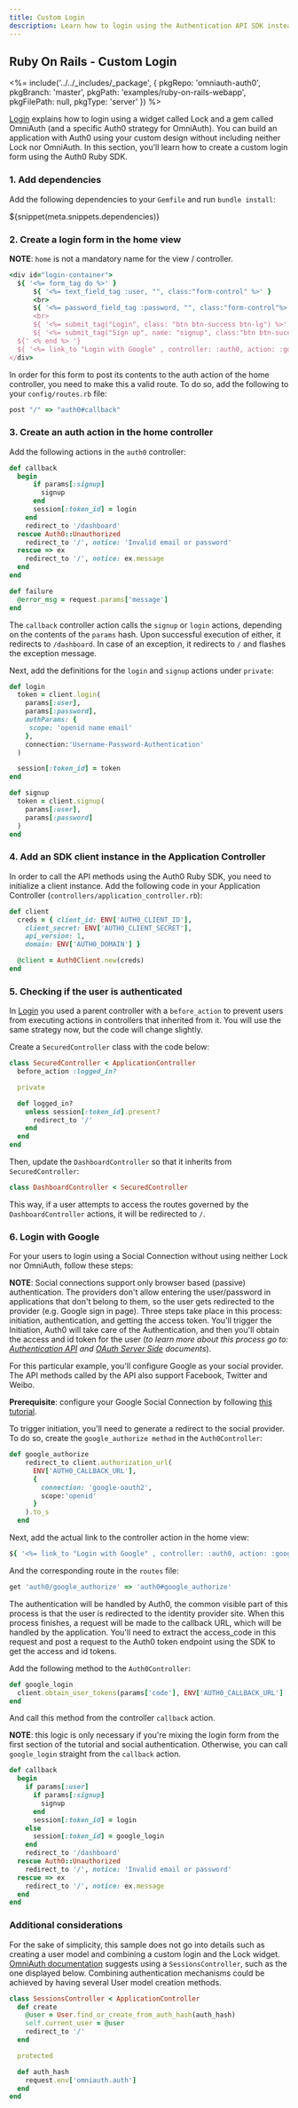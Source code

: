 ```yaml
---
title: Custom Login
description: Learn how to login using the Authentication API SDK instead of omniauth
---
```


## Ruby On Rails - Custom Login

<%= include('../../_includes/_package', {
  pkgRepo: 'omniauth-auth0',
  pkgBranch: 'master',
  pkgPath: 'examples/ruby-on-rails-webapp',
  pkgFilePath: null,
  pkgType: 'server'
}) %>

[Login](/quickstart/webapp/rails/01-login) explains how to login using a widget called Lock and a gem called OmniAuth (and a specific Auth0 strategy for OmniAuth). You can build an application with Auth0 using your custom design without including neither Lock nor OmniAuth. In this section, you'll learn how to create a custom login form using the Auth0 Ruby SDK.

### 1. Add dependencies

Add the following dependencies to your `Gemfile` and run `bundle install`:

${snippet(meta.snippets.dependencies)}

### 2. Create a login form in the home view
**NOTE**: `home` is not a mandatory name for the view / controller.

```ruby
<div id="login-container">
  ${ '<%= form_tag do %>' }
      ${ '<%= text_field_tag :user, "", class:"form-control" %>' }
      <br>
      ${ '<%= password_field_tag :password, "", class:"form-control"%>' }</p>
      <br>
      ${ '<%= submit_tag("Login", class: "btn btn-success btn-lg") %>' }
      ${ '<%= submit_tag("Sign up", name: "signup", class:"btn btn-success btn-lg") %>' }
  ${' <% end %> '}
  ${ '<%= link_to "Login with Google" , controller: :auth0, action: :google_authorize %>' }
</div>
```

In order for this form to post its contents to the auth action of the home controller, you need to make this a valid route. To do so, add the following to your `config/routes.rb` file:
```ruby
post "/" => "auth0#callback"
```

### 3. Create an auth action in the home controller

Add the following actions in the `auth0` controller:

```ruby
def callback
  begin
      if params[:signup]
        signup
      end
      session[:token_id] = login
    end
    redirect_to '/dashboard'
  rescue Auth0::Unauthorized
    redirect_to '/', notice: 'Invalid email or password'
  rescue => ex
    redirect_to '/', notice: ex.message
  end
end

def failure
  @error_msg = request.params['message']
end
```
The `callback` controller action calls the `signup` or `login` actions, depending on the contents of the `params` hash. Upon successful execution of either, it redirects to `/dashboard`. In case of an exception, it redirects to `/` and flashes the exception message.

Next, add the definitions for the `login` and `signup` actions under `private`:

```ruby
def login
  token = client.login(
    params[:user],
    params[:password],
    authParams: {
     scope: 'openid name email'
    },
    connection:'Username-Password-Authentication'
  )

  session[:token_id] = token
end

def signup
  token = client.signup(
    params[:user],
    params[:password]
  )
end
```

### 4. Add an SDK client instance in the Application Controller
In order to call the API methods using the Auth0 Ruby SDK, you need to initialize a client instance. Add the following code in your Application Controller (`controllers/application_controller.rb`):

```ruby
def client
  creds = { client_id: ENV['AUTH0_CLIENT_ID'],
    client_secret: ENV['AUTH0_CLIENT_SECRET'],
    api_version: 1,
    domain: ENV['AUTH0_DOMAIN'] }

  @client = Auth0Client.new(creds)
end
```

### 5. Checking if the user is authenticated
In [Login](/quickstart/webapp/rails/01-login) you used a parent controller with a `before_action` to prevent users from executing actions in controllers that inherited from it. You will use the same strategy now, but the code will change slightly.

Create a `SecuredController` class with the code below:

```ruby
class SecuredController < ApplicationController
  before_action :logged_in?

  private

  def logged_in?
    unless session[:token_id].present?
      redirect_to '/'
    end
  end
end
```

Then, update the `DashboardController` so that it inherits from `SecuredController`:

```ruby
class DashboardController < SecuredController
```

This way, if a user attempts to access the routes governed by the `DashboardController` actions, it will be redirected to `/`.

### 6. Login with Google

For your users to login using a Social Connection without using neither Lock nor OmniAuth, follow these steps:

**NOTE**: Social connections support only browser based (passive) authentication. The providers don't allow entering the user/password in applications that don't belong to them, so the user gets redirected to the provider (e.g. Google sign in page). Three steps take place in this process: initiation, authentication, and getting the access token. You'll trigger the Initiation, Auth0 will take care of the Authentication, and then you'll obtain the access and id token for the user (*to learn more about this process go to: [Authentication API](/api/authentication#!%23get--authorize_social) and [OAuth Server Side](/protocols#oauth-server-side) documents*).

For this particular example, you'll configure Google as your social provider. The API methods called by the API also support Facebook, Twitter and Weibo.

**Prerequisite**: configure your Google Social Connection by following [this tutorial](/connections/social/google).

To trigger initiation, you'll need to generate a redirect to the social provider. To do so, create the `google_authorize method` in the `Auth0Controller`:

```ruby
def google_authorize
    redirect_to client.authorization_url(
      ENV['AUTH0_CALLBACK_URL'],
      {
        connection: 'google-oauth2',
        scope:'openid'
      }
    ).to_s
  end
```

Next, add the actual link to the controller action in the home view:

```ruby
${ '<%= link_to "Login with Google" , controller: :auth0, action: :google_authorize %>' }
```
And the corresponding route in the `routes` file:

```ruby
get 'auth0/google_authorize' => 'auth0#google_authorize'
```

The authentication will be handled by Auth0, the common visible part of this process is that the user is redirected to the identity provider site. When this process finishes, a request will be made to the callback URL, which will be handled by the application. You'll need to extract the access_code in this request and post a request to the Auth0 token endpoint using the SDK to get the access and id tokens.

Add the following method to the `Auth0Controller`:

```ruby
def google_login
  client.obtain_user_tokens(params['code'], ENV['AUTH0_CALLBACK_URL'] , 'google-oauth2', 'openid')['id_token']
end
```

And call this method from the controller `callback` action.

**NOTE**: this logic is only necessary if you're mixing the login form from the first section of the tutorial and social authentication. Otherwise, you can call `google_login` straight from the `callback` action.

```ruby
def callback
  begin
    if params[:user]
      if params[:signup]
        signup
      end
      session[:token_id] = login
    else
      session[:token_id] = google_login
    end
    redirect_to '/dashboard'
  rescue Auth0::Unauthorized
    redirect_to '/', notice: 'Invalid email or password'
  rescue => ex
    redirect_to '/', notice: ex.message
  end
end
```

### Additional considerations

For the sake of simplicity, this sample does not go into details such as creating a user model and combining a custom login and the Lock widget. [OmniAuth documentation](https://github.com/intridea/omniauth#integrating-omniauth-into-your-application) suggests using a `SessionsController`, such as the one displayed below. Combining authentication mechanisms could be achieved by having several User model creation methods.

```ruby
class SessionsController < ApplicationController
  def create
    @user = User.find_or_create_from_auth_hash(auth_hash)
    self.current_user = @user
    redirect_to '/'
  end

  protected

  def auth_hash
    request.env['omniauth.auth']
  end
end
```
